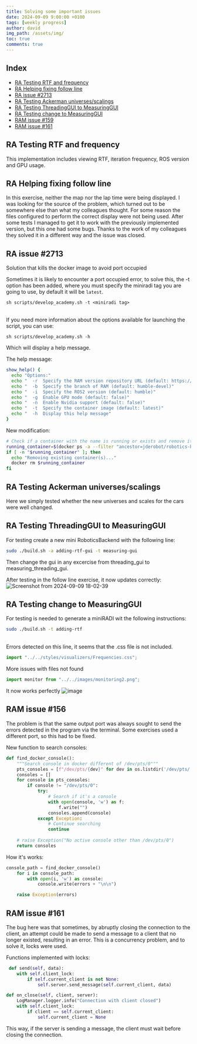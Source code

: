 ```yaml
---
title: Solving some important issues
date: 2024-09-09 9:00:00 +0100
tags: [weekly progress]
author: david
img_path: /assets/img/
toc: true
comments: true
---
```



## Index

- [RA Testing RTF and frequency](#ra-testing-rtf-and-frequency)
- [RA Helping fixing follow line](#ra-helping-fixing-follow-line)
- [RA issue #2713](#ra-issue-2713)
- [RA Testing Ackerman universes/scalings](#ra-testing-ackerman-universesscalings)
- [RA Testing ThreadingGUI to MeasuringGUI](#ra-testing-threadinggui-to-measuringgui)
- [RA Testing change to MeasuringGUI](#ra-testing-change-to-measuringgui)
- [RAM issue #159](#ram-issue-159)
- [RAM issue #161](#ram-issue-161)


## RA Testing RTF and frequency

This implementation includes viewing RTF, iteration frequency, ROS version and GPU usage.

## RA Helping fixing follow line

In this exercise, neither the map nor the lap time were being displayed. I was looking for the source of the problem, which turned out to be somewhere else than what my colleagues thought. For some reason the files configured to perform the correct display were not being used. After some tests I managed to get it to work with the previously implemented version, but this one had some bugs. Thanks to the work of my colleagues they solved it in a different way and the issue was closed.

## RA issue #2713

Solution that kills the docker image to avoid port occupied

Sometimes it is likely to encounter a port occupied error, to solve this, the -t option has been added, where you must specify the miniradi tag you are going to use, by default it will be `latest`.

```
sh scripts/develop_academy.sh -t <miniradi tag>
```
\
If you need more information about the options available for launching the script, you can use:
```
sh scripts/develop_academy.sh -h
```
Which will display a help message.

The help message:
```bash
show_help() {
  echo "Options:"
  echo "  -r  Specify the RAM version repository URL (default: https://github.com/JdeRobot/RoboticsApplicationManager.git)"
  echo "  -b  Specify the branch of RAM (default: humble-devel)"
  echo "  -i  Specify the ROS2 version (default: humble)"
  echo "  -g  Enable GPU mode (default: false)"
  echo "  -n  Enable Nvidia support (default: false)"
  echo "  -t  Specify the container image (default: latest)"
  echo "  -h  Display this help message"
}
```

New modification:
```bash
# Check if a container with the name is running or exists and remove it if necessary
running_container=$(docker ps -a --filter "ancestor=jderobot/robotics-backend:$container_name" --format "{{.ID}}")
if [ -n "$running_container" ]; then
  echo "Removing existing container(s)..."
  docker rm $running_container
fi
```

## RA Testing Ackerman universes/scalings

Here we simply tested whether the new universes and scales for the cars were well changed.

## RA Testing ThreadingGUI to MeasuringGUI

For testing create a new mini RoboticsBackend with the following line:

```bash
sudo ./build.sh -a adding-rtf-gui -t measuring-gui
```

Then change the gui in any excercise from threading_gui to measuring_threading_gui.

After testing in the follow line exercise, it now updates correctly:
![Screenshot from 2024-09-09 18-02-39](https://github.com/user-attachments/assets/b87d8246-8314-4830-98aa-02c6ee394ce2)


## RA Testing change to MeasuringGUI

For testing is needed to generate a miniRADI wit the following instructions:

```bash
sudo ./build.sh -t adding-rtf
```
\
Errors detected on this line, it seems that the .css file is not included.

```js
import "../../styles/visualizers/Frequencies.css";
```

More issues with files not found

```js
import monitor from "../../images/monitoring2.png";

```

It now works perfectly
![image](https://github.com/user-attachments/assets/c577f311-c8d5-4e2d-b828-08b7293bb611)


## RAM issue #156

The problem is that the same output port was always sought to send the errors detected in the program via the terminal. Some exercises used a different port, so this had to be fixed.

New function to search consoles:

```python
def find_docker_console():
    """Search console in docker different of /dev/pts/0"""
    pts_consoles = [f"/dev/pts/{dev}" for dev in os.listdir('/dev/pts/') if dev.isdigit()]
    consoles = []
    for console in pts_consoles:
        if console != "/dev/pts/0":
            try:
                # Search if it's a console
                with open(console, 'w') as f:
                    f.write("")
                consoles.append(console)
            except Exception:
                # Continue searching
                continue
    
    # raise Exception("No active console other than /dev/pts/0")
    return consoles
```

How it's works:

```python
console_path = find_docker_console()
    for i in console_path:
        with open(i, 'w') as console:
            console.write(errors + "\n\n")

    raise Exception(errors)
```

## RAM issue #161

The bug here was that sometimes, by abruptly closing the connection to the client, an attempt could be made to send a message to a client that no longer existed, resulting in an error. This is a concurrency problem, and to solve it, locks were used.

Functions implemented with locks:
```python
 def send(self, data):
    with self.client_lock:
        if self.current_client is not None:
            self.server.send_message(self.current_client, data)

def on_close(self, client, server):
    LogManager.logger.info("Connection with client closed")
    with self.client_lock:
        if client == self.current_client:
            self.current_client = None
```

This way, if the server is sending a message, the client must wait before closing the connection.